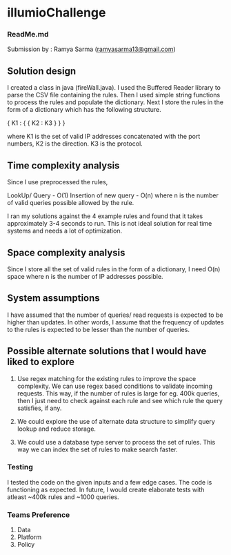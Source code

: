 # illumioChallenge
### ReadMe.md

Submission by : Ramya Sarma (ramyasarma13@gmail.com)

## Solution design

I created a class in java (fireWall.java). 
I used the Buffered Reader library to parse the CSV file containing the rules. Then I used simple string functions to process the rules and populate the dictionary. Next I store the rules in the form of a dictionary which has the following structure. 

{ K1 : {
		{ K2 : K3 }
	}
}

where K1 is the set of valid IP addresses concatenated with the port numbers,
K2 is the direction.
K3 is the protocol.

## Time complexity analysis

Since I use preprocessed the rules,

LookUp/ Query - O(1) 
Insertion of new query - O(n) where n is the number of valid queries possible allowed by the rule.

I ran my solutions against the 4 example rules and found that it takes approximately 3-4 seconds to run. This is not ideal solution for real time systems and needs a lot of optimization.

## Space complexity analysis

Since I store all the set of valid rules in the form of a dictionary, I need O(n) space where n is the number of IP addresses possible.

## System assumptions 
I have assumed that the number of queries/ read requests is expected to be higher than updates.
In other words, I assume that the frequency of updates to the rules is expected to be lesser than the number of queries.

## Possible alternate solutions that I would have liked to explore

1. Use regex matching for the existing rules to improve the space complexity. 
We can use regex based conditions to validate incoming requests. This way, if the number of rules is large for eg. 400k queries, then I just need to check against each rule and see which rule the query satisfies, if any.

2. We could explore the use of alternate data structure to simplify query lookup and reduce storage.

3. We could use a database type server to process the set of rules. This way we can index the set of rules to make search faster. 

### Testing 
I tested the code on the given inputs and a few edge cases. The code is functioning as expected. 
In future, I would create elaborate tests with atleast ~400k rules and ~1000 queries.

### Teams Preference
1. Data
2. Platform
3. Policy
 

